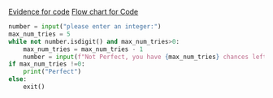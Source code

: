 [Evidence for code](Quiz,004.jpg)
[Flow chart for Code](Quiz.004.jpeg)

```.py
number = input("please enter an integer:")
max_num_tries = 5
while not number.isdigit() and max_num_tries>0:
    max_num_tries = max_num_tries - 1
    number = input(f"Not Perfect, you have {max_num_tries} chances left. Please enter an integer ")
if max_num_tries !=0:
    print("Perfect")
else:
    exit()
